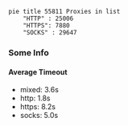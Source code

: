 
```mermaid
pie title 55811 Proxies in list
    "HTTP" : 25006
    "HTTPS": 7880
    "SOCKS" : 29647
```

### Some Info
#### Average Timeout

- mixed: 3.6s
- http: 1.8s
- https: 8.2s
- socks: 5.0s